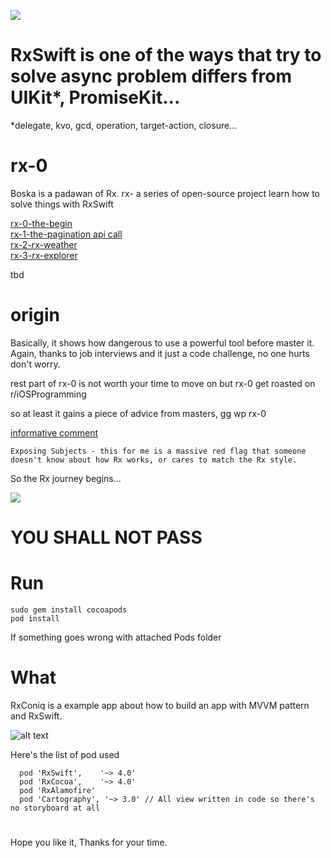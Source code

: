 ![](http://wallpapers-best.com/uploads/posts/2015-10/15_star_wars.jpg)
# RxSwift is one of the ways that try to solve async problem differs from UIKit*, PromiseKit...

 *delegate, kvo, gcd, operation, target-action, closure...

# rx-0

Boska is a padawan of Rx. 
rx- a series of open-source project learn how to solve things with RxSwift

[rx-0-the-begin](https://github.com/boska/rx-0-the-begin)  
[rx-1-the-pagination api call](https://github.com/boska/rx-1-Autofinder)  
[rx-2-rx-weather](https://github.com/boska)  
[rx-3-rx-explorer](https://gist.github.com/boska/f9b882dc399c046caefc5e4f783d4687)

tbd

# origin

Basically, it shows how dangerous to use a powerful tool before master it.
Again, thanks to job interviews and it just a code challenge, no one hurts don't worry.

rest part of rx-0 is not worth your time to move on but rx-0 get roasted on r/iOSProgramming

so at least it gains a piece of advice from masters, gg wp rx-0

[informative comment](https://www.reddit.com/r/iOSProgramming/comments/apqwji/i_got_rejected_from_an_interview_seek_for/egbllpr)

`Exposing Subjects - this for me is a massive red flag that someone doesn't know about how Rx works, or cares to match the Rx style.`

So the Rx journey begins...



![](https://i.imgur.com/nhBP5jJ.png)
# YOU SHALL NOT PASS










# Run

```
sudo gem install cocoapods
pod install
```

If something goes wrong with attached Pods folder
# What

RxConiq is a example app about how to build an app with MVVM pattern and RxSwift.

![alt text](https://cdn-images-1.medium.com/max/1433/1*8KprSpqqPtSuYObjOFPt2g.png "Logo Title Text 1")

Here's the list of pod used

```
  pod 'RxSwift',    '~> 4.0'
  pod 'RxCocoa',    '~> 4.0'
  pod 'RxAlamofire'
  pod 'Cartography', '~> 3.0' // All view written in code so there's no storyboard at all
```

# 

Hope you like it, Thanks for your time.
